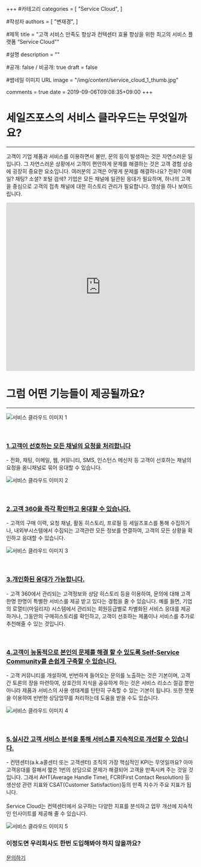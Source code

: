+++
#카테고리
categories = [
    "Service Cloud",
]

#작성자
authors = [
    "변재경",
]

#제목
title = "고객 서비스 만족도 향상과 컨텍센터 효율 향상을 위한 최고의 서비스 플랫폼 “Service Cloud”"

#설명
description = ""

#공개: false / 비공개: true
draft = false

#썸네일 이미지 URL
image = "/img/content/service_cloud_1_thumb.jpg"

comments = true
date = 2019-09-06T09:08:35+09:00
+++

<!-- 게시글 내용 -->
# 세일즈포스의 서비스 클라우드는 무엇일까요?
-----------------------------
고객이 기업 제품과 서비스를 이용하면서 불만, 문의 등이 발생하는 것은 자연스러운 일입니다. 그 자연스러운 상황에서 고객이 편안하게 문제를 해결하는 것은 고객 경험 상승에 굉장히 중요한 요소입니다. 
여러분의 고객은 어떻게 문제를 해결하나요? 전화? 이메일? 채팅? 소셜? 포털 검색? 기업은 모든 채널에 일관된 응대가 필요하며, 하나의 고객을 중심으로 고객의 접촉 채널에 대한 히스토리 관리가 필요합니다. 
영상을 하나 보여드립니다. 

<iframe width="100%" height="450" src="https://www.youtube.com/embed/4tQACE_9zDs" frameborder="0" allow="accelerometer; autoplay; encrypted-media; gyroscope; picture-in-picture" allowfullscreen></iframe>

<br/>

# 그럼 어떤 기능들이 제공될까요?
-------------------------
![서비스 클라우드 이미지 1](/img/content/service_cloud_img1.png)

<br/>

### <u>1.고객이 선호하는 모든 채널의 요청을 처리합니다</u>
-&nbsp;전화, 채팅, 이메일, 웹, 커뮤니티, SMS, 인스턴스 메신저 등 고객이 선호하는 채널의 요청을 옴니채널로 묶어 응대할 수 있습니다.

![서비스 클라우드 이미지 2](/img/content/service_cloud_img2.png)

<br/>

### <u>2.고객 360을 즉각 확인하고 응대할 수 있습니다.</u>
-&nbsp;고객의 구매 이력, 요청 채널, 활동 히스토리, 프로필 등 세일즈포스를 통해 수집하거나, 내외부시스템에서 수집되는 고객관련 모든 정보를 연결하여, 고객의 모든 상황을 확인하고 응대할 수 있습니다.

![서비스 클라우드 이미지 3](/img/content/service_cloud_img3.png)

<br/>

### <u>3.개인화된 응대가 가능합니다. </u>
-&nbsp;고객 360에서 관리되는 고객정보와 상담 히스토리 등을 이용하여, 문의에 대해 고객 한명 한명이 특별한 서비스를 제공 받고 있다는 경험을 줄 수 있습니다. 
예를 들면, 기업의 로열티(마일리지) 시스템에서 관리되는 회원등급별로 차별화된 서비스 응대를 제공하거나, 그동안의 구매히스토리를 확인하고, 고객이 선호하는 제품이나 서비스를 추가로 추천해줄 수 있는 것입니다. 

<br/>

### <u>4.고객이 능동적으로 본인의 문제를 해결 할 수 있도록 Self-Service Community를 손쉽게 구축할 수 있습니다.</u>
-&nbsp;고객 커뮤니티를 개설하여, 빈번하게 들어오는 문의를 노출하는 것은 기본이며, 고객간 토론의 장을 마련하여, 상호간의 지식을 공유하게 하는 것은 서비스 리소스 절감 뿐만 아니라 제품과 서비스의 사용 생태계를 탄탄히 구축할 수 있는 기본이 됩니다. 또한 챗봇을 이용하여 빈번한 상담업무를 처리하는데 도움을 받을 수도 있습니다.

![서비스 클라우드 이미지 4](/img/content/service_cloud_img4.png)

<br/>

### <u>5.실시간 고객 서비스 분석을 통해 서비스를 지속적으로 개선할 수 있습니다.</u>
-&nbsp;컨텐센터(a.k.a콜센터 또는 고객센터) 조직의 가장 핵심적인 KPI는 무엇일까요? 아마 고객응대를 잘해서 짧은 1번의 상담으로 문제가 해결되어 고객을 만족시켜 주는 것일 것입니다. 그래서 AHT(Average Handle Time), FCR(First Contact Resolution) 등 생산성 관련 지표와 CSAT(Customer Satisfaction)등의 만족 지수가 주요 지표가 됩니다.<br/><br/>
Service Cloud는 컨텍센터에서 요구하는 다양한 지표를 분석하고 업무 개선에 지속적인 인사이트를 제공해 줄 수 있습니다.

![서비스 클라우드 이미지 5](/img/content/service_cloud_img5.jpg)



### 이정도면 우리회사도 한번 도입해봐야 하지 않을까요?

<a href="http://www.dkbmc.com/contact.html" class="content-btn__a">
문의하기</a>